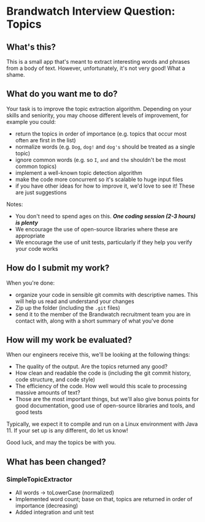 # Brandwatch Interview Question: Topics

## What's this?

This is a small app that's meant to extract interesting words and phrases from a body of text. However, unfortunately,
it's not very good! What a shame.

## What do you want me to do?

Your task is to improve the topic extraction algorithm.
Depending on your skills and seniority, you may choose different levels of improvement, for example you could:
- return the topics in order of importance (e.g. topics that occur most often are first in the list)
- normalize words (e.g. `Dog`, `dog!` and `dog's` should be treated as a single topic)
- ignore common words (e.g. so `I`, `and` and `the` shouldn't be the most common topics)
- implement a well-known topic detection algorithm
- make the code more concurrent so it's scalable to huge input files
- if you have other ideas for how to improve it, we'd love to see it! These are just suggestions

Notes:
- You don't need to spend ages on this. **_One coding session (2-3 hours) is plenty_**
- We encourage the use of open-source libraries where these are appropriate
- We encourage the use of unit tests, particularly if they help you verify your code works


## How do I submit my work?

When you're done:
- organize your code in sensible git commits with descriptive names. This will help us read and understand your changes
- Zip up the folder (including the `.git` files)
- send it to the member of the Brandwatch recruitment team you are in contact with, along with a short summary of what you've done


## How will my work be evaluated?

When our engineers receive this, we'll be looking at the following things:

- The quality of the output. Are the topics returned any good?
- How clean and readable the code is (including the git commit history, code structure, and code style)
- The efficiency of the code. How well would this scale to processing massive amounts of text?
- Those are the most important things, but we'll also give bonus points for good documentation, good use of open-source libraries and tools, and good tests

Typically, we expect it to compile and run on a Linux environment with Java 11. If your set up is any different, do let
us know!

Good luck, and may the topics be with you.

## What has been changed?
### SimpleTopicExtractor 
- All words -> toLowerCase (normalized)
- Implemented word count; base on that, topics are returned in order of importance (decreasing)
- Added integration and unit test
